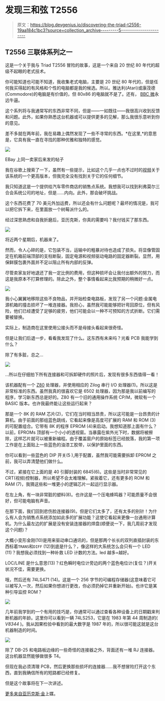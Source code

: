 # 发现三和弦 T2556

> 原文：<https://blog.devgenius.io/discovering-the-triad-t2556-19aa184c1bc3?source=collection_archive---------5----------------------->

## T2556 三联体系列之一

这是一个关于我与 Triad T2556 冒险的故事，这是一个来自 20 世纪 80 年代的超级不起眼的老式技术。

你可能知道也可能不知道，我收集老式电脑，主要是 20 世纪 80 年代的，但是任何我买得起的有风格和个性的电脑都是我的候选。所以。雅达利(Atari)或康茂德(Commodore)的电脑是有价值的，但 80x86 的电脑就不是了。还有， [BBC 微](https://en.wikipedia.org/wiki/BBC_Micro)永远牛逼。

这个系列将与我通常写的东西非常不同，但是——一如既往——我很高兴收到反馈和问题。此外，如果你熟悉这台机器或可以提供更多的见解，那么我很乐意听到你的意见。

差不多就在两年前，我在易趣上偶然发现了一些不寻常的东西。*在这里,*的意思是，它具有我一直在寻找的那种优雅和独特的感觉。

![](img/a533c6fa9b8694837b3c90759a056038.png)

EBay 上同一卖家后来发的帖子

我在谷歌上搜索了一下，虽然有一些提示，比如这个几乎一点也不过时的[视频](https://www.youtube.com/watch?v=QfuL_TegweY)关于该系统的一个更高版本，但我完全没有找到关于它的任何细节。

我只知道这是一个提供给汽车零件商店的销售点系统。我想我可以找到利弗莫尔三合会系统公司的地址，但是……内向。此外，那会破坏挑战。

这个东西花费了 70 美元外加运费，所以还会有什么问题呢？最坏的情况是，我可以把它拆下来，在里面放一个树莓派什么的。

经过深思熟虑和自我折磨后，亚历克斯，你真的需要吗？我付钱买了那东西。

![](img/d2530fb617e453aca5e3de952b45b977.png)

将近两个星期后，机器来了。

然而，令人心碎的是，它包装不当，运输中的粗暴对待也造成了损失。将显像管固定在机箱前端顶部的支柱断裂，固定电源和视频驱动电路的固定器断裂。显然，用保鲜膜包裹外面并不足以阻止所有内部的反弹。

尽管卖家友好地退还了我一定比例的费用，但这种损坏会让我付出额外的努力，而这是我原本不打算修理的。除此之外，整个事情看起来比我预期的稍微好一点。

![](img/f8c0a67e99376d3b4ceb04e8749abe79.png)

我小心翼翼地移除这些不良物品，并开始检查电路板，发现了另一个问题:金属电源机箱的撞击损坏了一堆连接器。我担心，虽然我可能能够把针弯回原位，但有风险，他们已经遭受了足够的疲劳，他们可能会以一种不可预知的方式折断。它们需要被替换。

实际上，制造商在这里使用公接头而不是母接头看起来很奇怪。

但是让我们后退一步，看看我发现了什么。这东西有未来吗？光看 PCB 我能学到什么？

除了有多脏，总之…

![](img/d011903100c4b087bba889b53f3647ed.png)

…所以在仔细拍下所有连接器和可拆卸硬件的照片后，发现有很多东西值得一看！

该机器配有一个 [Z80](https://ultimatepopculture.fandom.com/wiki/Zilog_Z80) 处理器，并使用相应的 Zilog 串行 I/O 处理器(1)。所以这是非常标准的东西。虽然我真的很喜欢它是 6502 处理器，因为那是我以前编写的程序，学习新东西总是好的。Z80 有一个旧的通用操作系统 CP/M，微软有一个 BASIC 版本。也许我最终能让这些运行起来？

那是一个 8K 的 RAM 芯片(2)，它们在当时相当昂贵，所以这可能是一台昂贵的计算机。由于前面的那组蓝色跳线，它看起来像是高度可扩展的 RAM 和 ROM (3)的可配置组合。它带有 8K 的程序 EPROM (4)来启动。我想知道那上面有什么？以前，EPROMs 顶部有一个小小的透视窗。当暴露在紫外光下时，数据将被擦除，这样芯片就可以被重新编程。由于覆盖窗户的原始标签已经脱落，我的第一项工作是在上面贴上一些蓝色的油漆工胶带，以保护里面的东西。

你可以看到一些蓝色的 DIP 开关(5 ),用于配置，虽然我可能需要拆卸 EPROM 之前，我可以弄清楚他们做什么。

不过，紧接在它上面的是 40 引脚封装的 6845(6)。这些是当时非常常见的 CRT(视频)控制器，所以希望不会太难理解。紧挨着它，还有更多的 ROM 和 RAM (7)，我猜这些和一堆更小的逻辑芯片一起运行显示器。

在左上角，有一块非常脏的塑料(8)。也许这是一个压电蜂鸣器？可能质量不会很好，但可能电脑有声音。

在那下面，我们回到悲伤脸连接器(9)。但是它们太多了，还有太多的别针！为什么有人会为销售点系统添加如此多的扩展功能？这使它看起来更像一台通用计算机。为什么最左边的扩展是没有安装连接器的焊盘(顺便说一下，我几周前才发现这个问题)？

大概小变形金刚(10)是用来驱动串口通讯的，但是那两个长长的双列直插封装的东西标着`TRANS`和`DIFF` (12)到底是什么？，像这样的大系统怎么会只有一个 LED (11)？我想我必须找到一种补救 LED 计数的方法。led 越多=越好。

LOC/LINE 是什么意思(13)？红色瞬时电位计旁边的两个蓝色电位计(复位？)开关状况不佳，需要更换。

哦，然后还有 74LS471 (14)。这是一个 256 字节的可编程存储器(这意味着它可以被写入一次，然后如果你想进行更改，你必须扔掉它并重新开始)。也许它是某种引导监控 ROM？

![](img/cf07db6b47ee55661963ed01714e6996.png)

几年前我学到的一个有用的技巧是，你通常可以通过查看各种设备上的日期戳来判断机器的年龄。这里你可以看到一辆 74LS253，它是在 1983 年第 44 周制造的( *V8344* )。我从因果检验中看到的最大数字是 1987 年的，所以很可能这就是这台机器制造的时间。

![](img/ad564d7858e83ceaec8475b5daea7325.png)

除了 DB-25 和电路板边缘的一些奇怪的连接器之外，背面还有一堆 RJ 连接器。这台机器显然能够做很多 T4。

但现在我必须清理 PCB，然后更换那些损坏的连接器……我不想冒险打开这个东西，直到我确信所有的短路都已经修复。

但是这个故事将在下一次讲述。

[更多来自亚历克斯·金](https://medium.com/@alexwking/past-present-and-future-stories-81e5ad777a49?source=friends_link&sk=725d7d2d291fd460f40bad83d14d7366)上媒。